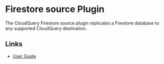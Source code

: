 # Firestore source Plugin

The CloudQuery Firestore source plugin replicates a Firestore database to any supported CloudQuery destination.

## Links

- [User Guide](https://www.cloudquery.io/docs/plugins/sources/firestore/overview)
